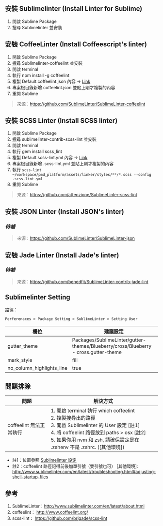 ## 安裝 Sublimelinter (Install Linter for Sublime)

1. 開啟 Sublime Package
2. 搜尋 Sublimelinter 並安裝

## 安裝 CoffeeLinter (Install Coffeescript's linter)

1. 開啟 Sublime Package
2. 搜尋 Sublimelinter-coffeelint 並安裝
3. 開啟 terminal
4. 執行 npm install -g coffeelint
5. 複製 Default.coffeelint.json 內容 → [Link](https://github.com/TMDer/warehouse/blob/master/codeStyles/SublimeLinter%20Config/Default.coffeelint.json)
6. 專案根目錄新增 coffeelint.json 並貼上剛才複製的內容
7. 重開 Sublime

> 來源：https://github.com/SublimeLinter/SublimeLinter-coffeelint

## 安裝 SCSS Linter (Install SCSS linter)

1. 開啟 Sublime Package
2. 搜尋 sublimelinter-contrib-scss-lint 並安裝
3. 開啟 terminal
4. 執行 gem install scss_lint
5. 複製 Default.scss-lint.yml 內容 → [Link](https://github.com/TMDer/warehouse/blob/master/codeStyles/SublimeLinter%20Config/Default.scss-lint.yml)
6. 專案根目錄新增 .scss-lint.yml 並貼上剛才複製的內容
7. 執行 `scss-lint ~/workspace/pmd_platform/assets/linker/styles/**/*.scss --config .scss-lint.yml`
8. 重開 Sublime

> 來源：https://github.com/attenzione/SublimeLinter-scss-lint

## 安裝 JSON Linter (Install JSON's linter)

### *待補*

> 來源：https://github.com/SublimeLinter/SublimeLinter-json

## 安裝 Jade Linter (Install Jade's linter)

### *待補*

> 來源：https://github.com/benedfit/SublimeLinter-contrib-jade-lint

## Sublimelinter Setting

路徑：

`Perferenaces > Package Setting > SublimeLinter > Setting User`

| 欄位 | 建議設定 |
|---|---|
| gutter_theme | Packages/SublimeLinter/gutter-themes/Blueberry/cross/Blueberry - cross.gutter-theme |
| mark_style | fill |
| no_column_highlights_line | true |

## 問題排除

| 問題 | 解決方式 |
|---|---|
| coffeelint 無法正常執行 | 1. 開啟 terminal 執行 which coffeelint <br> 2. 複製搜尋出的路徑 <br> 3. 開啟 Sublimelinter 的 User 設定 [註1] <br> 4. 將 coffeelint 路徑放到 paths > osx [註2] <br> 5. 如果你用 nvm 和 zsh, 請確保設定是在 .zshenv 不是 .zshrc. ([其他環境])|

* 註1：位置參照 [Sublimelinter 設定](#sublimelinter-setting)
* 註2：coffeelint 路徑記得前後加單引號（雙引號也可）
[其他環境]: http://www.sublimelinter.com/en/latest/troubleshooting.html#adjusting-shell-startup-files

## 參考

1. SublimeLinter：http://www.sublimelinter.com/en/latest/about.html
2. coffeelint： http://www.coffeelint.org/
3. scss-lint： https://github.com/brigade/scss-lint
